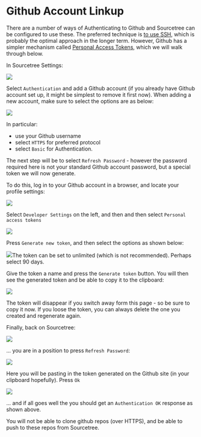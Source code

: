 # Github Account Linkup

There are a number of ways of Authenticating to Github and Sourcetree can be configured to use these. The preferred technique is [to use SSH](https://docs.github.com/en/github/authenticating-to-github/connecting-to-github-with-ssh), which is probably the optimal approach in the longer term. However, Github has a simpler mechanism called [Personal Access Tokens](https://docs.github.com/en/github/authenticating-to-github/keeping-your-account-and-data-secure/creating-a-personal-access-token), which we will walk through below.

In Sourcetree Settings:

![](img/055.png)

Select `Authentication` and add a Github account (if you already have Github account set up, it might be simplest to remove it first now). When adding a new account, make sure to select the options are as below:

![](img/066.png)



In particular:

- use your Github username
- select `HTTPS` for preferred protocol
- select `Basic` for Authentication. 

The next step will be to select `Refresh Password` - however the password required here is not your standard Github account password, but a special token we will now generate.

To do this, log in to your Github account in a browser, and locate your profile settings:

![](./img/077.png)

Select `Developer Settings` on the left, and then and then select `Personal access tokens`

![](./img/088.png)

Press `Generate new token`, and then select the options as shown below:

![](./img/144.png)The token can be set to unlimited (which is not recommended). Perhaps select 90 days.

Give the token a name and press the `Generate token` button. You will then see the generated token and be able to copy it to the clipboard:

![](./img/0111.png)

The token will disappear if you switch away form this page - so be sure to copy it now. If you loose the token, you can always delete the one you created and regenerate again.

Finally, back on Sourcetree:

![](./img/066.png)

... you are in a position to press `Refresh Password`:

![](./img/122.png)

Here you will be pasting in the token generated on the Github site (in your clipboard hopefully). Press `Ok`

![](./img/133.png)

... and if all goes well the you should get an `Authentication OK` response as shown above.

You will not be able to clone github repos (over HTTPS), and be able to push to these repos from Sourcetree.

